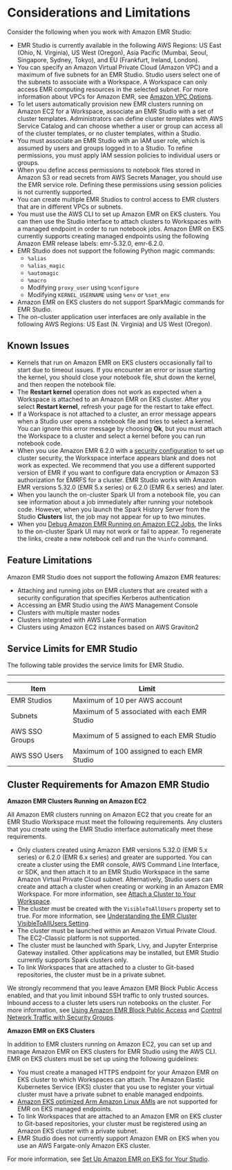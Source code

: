 # Considerations and Limitations<a name="emr-studio-considerations"></a>

Consider the following when you work with Amazon EMR Studio:
+ EMR Studio is currently available in the following AWS Regions: US East \(Ohio, N\. Virginia\), US West \(Oregon\), Asia Pacific \(Mumbai, Seoul, Singapore, Sydney, Tokyo\), and EU \(Frankfurt, Ireland, London\)\. 
+ You can specify an Amazon Virtual Private Cloud \(Amazon VPC\) and a maximum of five subnets for an EMR Studio\. Studio users select one of the subnets to associate with a Workspace\. A Workspace can only access EMR computing resources in the selected subnet\. For more information about VPCs for Amazon EMR, see [Amazon VPC Options](emr-clusters-in-a-vpc.md)\.
+ To let users automatically provision new EMR clusters running on Amazon EC2 for a Workspace, associate an EMR Studio with a set of cluster templates\. Administrators can define cluster templates with AWS Service Catalog and can choose whether a user or group can access all of the cluster templates, or no cluster templates, within a Studio\.
+ You must associate an EMR Studio with an IAM user role, which is assumed by users and groups logged in to a Studio\. To refine permissions, you must apply IAM session policies to individual users or groups\.
+ When you define access permissions to notebook files stored in Amazon S3 or read secrets from AWS Secrets Manager, you should use the EMR service role\. Defining these permissions using session policies is not currently supported\.
+ You can create multiple EMR Studios to control access to EMR clusters that are in different VPCs or subnets\.
+ You must use the AWS CLI to set up Amazon EMR on EKS clusters\. You can then use the Studio interface to attach clusters to Workspaces with a managed endpoint in order to run notebook jobs\. Amazon EMR on EKS currently supports creating managed endpoints using the following Amazon EMR release labels: emr\-5\.32\.0, emr\-6\.2\.0\.
+ EMR Studio does not support the following Python magic commands:
  + `%alias`
  + `%alias_magic`
  + `%automagic`
  + `%macro`
  + Modifying `proxy_user` using `%configure`
  + Modifying `KERNEL_USERNAME` using `%env` or `%set_env`
+ Amazon EMR on EKS clusters do not support SparkMagic commands for EMR Studio\.
+ The on\-cluster application user interfaces are only available in the following AWS Regions: US East \(N\. Virginia\) and US West \(Oregon\)\.

## Known Issues<a name="emr-studio-known-issues"></a>
+ Kernels that run on Amazon EMR on EKS clusters occasionally fail to start due to timeout issues\. If you encounter an error or issue starting the kernel, you should close your notebook file, shut down the kernel, and then reopen the notebook file\.
+ The **Restart kernel** operation does not work as expected when a Workspace is attached to an Amazon EMR on EKS cluster\. After you select **Restart kernel**, refresh your page for the restart to take effect\.
+ If a Workspace is not attached to a cluster, an error message appears when a Studio user opens a notebook file and tries to select a kernel\. You can ignore this error message by choosing **Ok**, but you must attach the Workspace to a cluster and select a kernel before you can run notebook code\.
+ When you use Amazon EMR 6\.2\.0 with a [security configuration](https://docs.aws.amazon.com/emr/latest/ManagementGuide/emr-security-configurations.html) to set up cluster security, the Workspace interface appears blank and does not work as expected\. We recommend that you use a different supported version of EMR if you want to configure data encryption or Amazon S3 authorization for EMRFS for a cluster\. EMR Studio works with Amazon EMR versions 5\.32\.0 \(EMR 5\.x series\) or 6\.2\.0 \(EMR 6\.x series\) and later\.
+ When you launch the on\-cluster Spark UI from a notebook file, you can see information about a job immediately after running your notebook code\. However, when you launch the Spark History Server from the Studio **Clusters** list, the job may not appear for up to two minutes\.
+ When you [Debug Amazon EMR Running on Amazon EC2 Jobs](emr-studio-debug.md#emr-studio-debug-ec2), the links to the on\-cluster Spark UI may not work or fail to appear\. To regenerate the links, create a new notebook cell and run the `%%info` command\.

## Feature Limitations<a name="emr-studio-limitations"></a>

Amazon EMR Studio does not support the following Amazon EMR features:
+ Attaching and running jobs on EMR clusters that are created with a security configuration that specifies Kerberos authentication
+ Accessing an EMR Studio using the AWS Management Console
+ Clusters with multiple master nodes
+ Clusters integrated with AWS Lake Formation
+ Clusters using Amazon EC2 instances based on AWS Graviton2

## Service Limits for EMR Studio<a name="emr-studio-default-limits"></a>

The following table provides the service limits for EMR Studio\.


****  

| Item | Limit | 
| --- | --- | 
| EMR Studios | Maximum of 10 per AWS account | 
| Subnets | Maximum of 5 associated with each EMR Studio | 
| AWS SSO Groups | Maximum of 5 assigned to each EMR Studio | 
| AWS SSO Users | Maximum of 100 assigned to each EMR Studio | 

## Cluster Requirements for Amazon EMR Studio<a name="emr-studio-cluster-requirements"></a>

**Amazon EMR Clusters Running on Amazon EC2**

All Amazon EMR clusters running on Amazon EC2 that you create for an EMR Studio Workspace must meet the following requirements\. Any clusters that you create using the EMR Studio interface automatically meet these requirements\.
+ Only clusters created using Amazon EMR versions 5\.32\.0 \(EMR 5\.x series\) or 6\.2\.0 \(EMR 6\.x series\) and greater are supported\. You can create a cluster using the EMR console, AWS Command Line Interface, or SDK, and then attach it to an EMR Studio Workspace in the same Amazon Virtual Private Cloud subnet\. Alternatively, Studio users can create and attach a cluster when creating or working in an Amazon EMR Workspace\. For more information, see [Attach a Cluster to Your Workspace](emr-studio-create-use-clusters.md)\.
+ The cluster must be created with the `VisibleToAllUsers` property set to true\. For more information, see [Understanding the EMR Cluster VisibleToAllUsers Setting](security_iam_emr-with-iam.md#security_set_visible_to_all_users)\.
+ The cluster must be launched within an Amazon Virtual Private Cloud\. The EC2\-Classic platform is not supported\.
+ The cluster must be launched with Spark, Livy, and Jupyter Enterprise Gateway installed\. Other applications may be installed, but EMR Studio currently supports Spark clusters only\. 
+ To link Workspaces that are attached to a cluster to Git\-based repositories, the cluster must be in a private subnet\.

We strongly recommend that you leave Amazon EMR Block Public Access enabled, and that you limit inbound SSH traffic to only trusted sources\. Inbound access to a cluster lets users run notebooks on the cluster\. For more information, see [Using Amazon EMR Block Public Access](emr-block-public-access.md) and [Control Network Traffic with Security Groups](emr-security-groups.md)\.

**Amazon EMR on EKS Clusters**

In addition to EMR clusters running on Amazon EC2, you can set up and manage Amazon EMR on EKS clusters for EMR Studio using the AWS CLI\. EMR on EKS clusters must be set up using the following guidelines:
+ You must create a managed HTTPS endpoint for your Amazon EMR on EKS cluster to which Workspaces can attach\. The Amazon Elastic Kubernetes Service \(EKS\) cluster that you use to register your virtual cluster must have a private subnet to enable managed endpoints\.
+ [Amazon EKS optimized Arm Amazon Linux AMIs](https://docs.aws.amazon.com/eks/latest/userguide/eks-optimized-ami.html#arm-ami) are not supported for EMR on EKS managed endpoints\.
+ To link Workspaces that are attached to an Amazon EMR on EKS cluster to Git\-based repositories, your cluster must be registered using an Amazon EKS cluster with a private subnet\.
+ EMR Studio does not currently support Amazon EMR on EKS when you use an AWS Fargate\-only Amazon EKS cluster\.

For more information, see [Set Up Amazon EMR on EKS for Your Studio](emr-studio-create-eks-cluster.md)\.